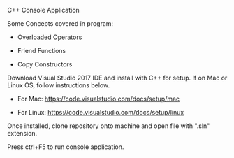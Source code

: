 C++ Console Application

Some Concepts covered in program:

  - Overloaded Operators
  
  - Friend Functions
  
  - Copy Constructors
  

Download Visual Studio 2017 IDE and install with C++ for setup. If on Mac or Linux OS, follow instructions below.

  - For Mac: https://code.visualstudio.com/docs/setup/mac

  - For Linux: https://code.visualstudio.com/docs/setup/linux

Once installed, clone repository onto machine and open file with ".sln" extension.

Press ctrl+F5 to run console application.
